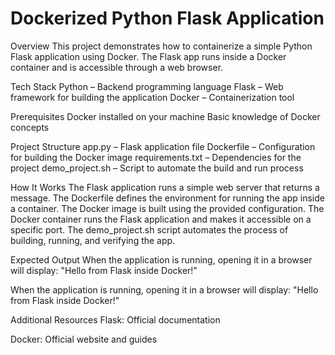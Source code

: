 # Dockerized Python Flask Application

Overview
This project demonstrates how to containerize a simple Python Flask application using Docker. The Flask app runs inside a Docker container and is accessible through a web browser.




Tech Stack
Python – Backend programming language
Flask – Web framework for building the application
Docker – Containerization tool





Prerequisites
Docker installed on your machine
Basic knowledge of Docker concepts






Project Structure
app.py – Flask application file
Dockerfile – Configuration for building the Docker image
requirements.txt – Dependencies for the project
demo_project.sh – Script to automate the build and run process







How It Works
The Flask application runs a simple web server that returns a message.
The Dockerfile defines the environment for running the app inside a container.
The Docker image is built using the provided configuration.
The Docker container runs the Flask application and makes it accessible on a specific port.
The demo_project.sh script automates the process of building, running, and verifying the app.







Expected Output
When the application is running, opening it in a browser will display:
"Hello from Flask inside Docker!"


When the application is running, opening it in a browser will display:
"Hello from Flask inside Docker!"

Additional Resources
Flask: Official documentation

Docker: Official website and guides
